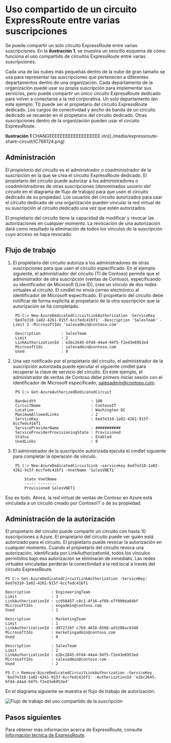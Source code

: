<properties 
   pageTitle="Uso compartido de un circuito ExpressRoute entre varias suscripciones | Microsoft Azure"
   description="En este artículo, se explica el uso compartido de un circuito ExpressRoute entre varias suscripciones a Azure."
   services="expressroute"
   documentationCenter="na"
   authors="cherylmc"
   manager="jdial"
   editor="tysonn" />
<tags 
   ms.service="expressroute"
   ms.devlang="na"
   ms.topic="article"
   ms.tgt_pltfrm="na"
   ms.workload="infrastructure-services"
   ms.date="06/25/2015"
   ms.author="cherylmc" />

# Uso compartido de un circuito ExpressRoute entre varias suscripciones

Se puede compartir un solo circuito ExpressRoute entre varias suscripciones. En la **ilustración 1**, se muestra un sencillo esquema de cómo funciona el uso compartido de circuitos ExpressRoute entre varias suscripciones.

Cada una de las nubes más pequeñas dentro de la nube de gran tamaño se usa para representar las suscripciones que pertenecen a diferentes departamentos dentro de una organización. Cada departamento de la organización puede usar su propia suscripción para implementar sus servicios, pero puede compartir un único circuito ExpressRoute dedicado para volver a conectarse a la red corporativa. Un solo departamento (en este ejemplo: TI) puede ser el propietario del circuito ExpressRoute dedicado. Los cargos de conectividad y ancho de banda de un circuito dedicado se recaerán en el propietario del circuito dedicado. Otras suscripciones dentro de la organización pueden usar el circuito ExpressRoute.

**Ilustración 1**
CHANGEEEEEEEEEEEEEEEEEEE
ión](./media/expressroute-share-circuit/IC766124.png)

## Administración

El *propietario del circuito* es el administrador o coadministrador de la suscripción en la que se crea el circuito ExpressRoute dedicado. El propietario del circuito puede autorizar a los administradores o coadministradores de otras suscripciones (denominados *usuario del circuito* en el diagrama de flujo de trabajo) para que usen el circuito dedicado de su propiedad. Los usuarios del circuito autorizados para usar el circuito dedicado de una organización pueden vincular la red virtual de su suscripción al circuito dedicado una vez que estén autorizados.

El propietario del circuito tiene la capacidad de modificar y revocar las autorizaciones en cualquier momento. La revocación de una autorización dará como resultado la eliminación de todos los vínculos de la suscripción cuyo acceso se haya revocado.

## Flujo de trabajo

1. El propietario del circuito autoriza a los administradores de otras suscripciones para que usen el circuito especificado. En el ejemplo siguiente, el administrador del circuito (TI de Contoso) permite que el administrador de otra suscripción (ventas de Contoso), especificando su identificador de Microsoft (Live ID), cree un vínculo de dos redes virtuales al circuito. El cmdlet no envía correo electrónico al identificador de Microsoft especificado. El propietario del circuito debe notificar de forma explícita al propietario de la otra suscripción que la autorización se ha completado.

		PS C:> New-AzureDedicatedCircuitLinkAuthorization -ServiceKey '6ed7e310-1a02-4261-915f-6ccfedc416f1' -Description 'SalesTeam' -Limit 2 -MicrosoftIds 'salesadmin@contoso.com'
		
		Description         : SalesTeam 
		Limit               : 2 
		LinkAuthorizationId : e2bc2645-6fd4-44a4-94f5-f2e43e6953ed 
		MicrosoftIds        : salesadmin@contoso.com 
		Used                : 0

1. Una vez notificado por el propietario del circuito, el administrador de la suscripción autorizada puede ejecutar el siguiente cmdlet para recuperar la clave de servicio del circuito. En este ejemplo, el administrador de ventas de Contoso debe primero iniciar sesión con el identificador de Microsoft especificado, salesadmin@contoso.com.

		PS C:> Get-AzureAuthorizedDedicatedCircuit
		
		Bandwidth                        : 100
		CircuitName                      : ContosoIT
		Location                         : Washington DC
		MaximumAllowedLinks              : 2
		ServiceKey                       : 6ed7e310-1a02-4261-915f-6ccfedc416f1
		ServiceProviderName              : ###########
		ServiceProviderProvisioningState : Provisioned
		Status                           : Enabled
		UsedLinks                        : 0

1. El administrador de la suscripción autorizada ejecuta el cmdlet siguiente para completar la operación de vínculo.

		PS C:> New-AzureDedicatedCircuitLink –servicekey 6ed7e310-1a02-4261-915f-6ccfedc416f1 –VnetName 'SalesVNET1' 
		
			State VnetName 
			----- -------- 
			Provisioned SalesVNET1

Eso es todo. Ahora, la red virtual de ventas de Contoso en Azure está vinculada a un circuito creado por ContosoIT o de su propiedad.

## Administración de la autorización

El propietario del circuito puede compartir un circuito con hasta 10 suscripciones a Azure. El propietario del circuito puede ver quién está autorizado para el circuito. El propietario puede revocar la autorización en cualquier momento. Cuando el propietario del circuito revoca una autorización, identificada por LinkAuthorizationId, todos los vínculos permitidos bajo esa autorización se eliminarán de inmediato. Las redes virtuales vinculadas perderán la conectividad a la red local a través del circuito ExpressRoute.

	PS C:> Get-AzureDedicatedCircuitLinkAuthorization -ServiceKey: 6ed7e310-1a02-4261-915f-6ccfedc416f1 
	
	Description         : EngineeringTeam 
	Limit               : 3 
	LinkAuthorizationId : cc958457-c8c1-4f16-af09-e7f099da64bf 
	MicrosoftIds        : engadmin@contoso.com 
	Used                : 1 
	
	Description         : MarketingTeam 
	Limit               : 1 
	LinkAuthorizationId : d972726f-c7b9-4658-8598-ad3208ac9348 
	MicrosoftIds        : marketingadmin@contoso.com 
	Used                : 0 
	
	Description         : SalesTeam 
	Limit               : 2 
	LinkAuthorizationId : e2bc2645-6fd4-44a4-94f5-f2e43e6953ed 
	MicrosoftIds        : salesadmin@contoso.com 
	Used                : 2 
	
	PS C:> Remove-AzureDedicatedCircuitLinkAuthorization -ServiceKey '6ed7e310-1a02-4261-915f-6ccfedc416f1' -AuthorizationId 'e2bc2645-6fd4-44a4-94f5-f2e43e6953ed'


En el diagrama siguiente se muestra el flujo de trabajo de autorización:

![Flujo de trabajo del uso compartido de la suscripción](./media/expressroute-share-circuit/IC759525.png)

## Pasos siguientes

Para obtener más información acerca de ExpressRoute, consulte [Información técnica de ExpressRoute](expressroute-introduction.md).

<!---HONumber=July15_HO2-->